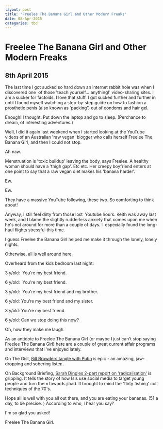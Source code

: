 ```yaml
---
layout: post
title: "Freelee The Banana Girl and Other Modern Freaks"
date: 08-Apr-2015
categories: tbd
---
```


# Freelee The Banana Girl and Other Modern Freaks

## 8th April 2015

The last time I got sucked so hard down an internet rabbit hole was when I discovered one  of those 'teach yourself....anything!' video-sharing sites. I am a sucker for factoids. I love that stuff. I got sucked further and further in until I found myself watching a step-by-step guide on how to fashion a prosthetic penis (also known as 'packing') out of condoms and hair gel.

Enough! I thought. Put down the laptop and go to sleep. (Perchance to dream,   of interesting adventures.)

Well,   I did it again last weekend when I started looking at the YouTube videos of an Australian 'raw vegan' blogger who calls herself Freelee The Banana Girl, and then I could not stop.

Ah naw.

Menstruation is 'toxic buildup' leaving the body, says Freelee. A healthy woman should have a 'thigh gap'. Etc etc. Her creepy boyfriend enters at one point to say that a raw vegan diet makes his 'banana harder'.

Ew.

Ew.

 

They have a massive YouTube following, these two. So comforting to think about!

Anyway, I still feel dirty from those lost  Youtube hours. Keith was away last week, and I blame the slightly rudderless anxiety that comes upon me when he's not around for more than a couple of days. I  especially found the long-haul flights stressful this time.

I guess Freelee the Banana Girl helped me make it through the lonely, lonely nights.

Otherwise, all is well around here.

Overheard from the kids bedroom last night:

3 y/old:  You're my best friend.

6 y/old:  You're my best friend.

3 y/old:  You're my best friend and my brother.

6 y/old: You're my best friend and my sister.

3 y/old: You're my best friend.

6 y/old: Can we stop doing this now?

Oh, how they make me laugh.

As an antidote to Freelee The Banana Girl (or maybe I just can't stop saying Freelee The Banana Girl) here are a couple of great current affair programs and interviews that I've enjoyed lately.

On The Gist, <a href="http://www.slate.com/articles/podcasts/gist/2015/02/the_gist_bill_browder_on_putin_s_russia_and_sergei_magnitsky.html">Bill Browders tangle with Putin</a> is epic - an amazing, jaw-dropping and sobering listen.

On Background Briefing, <a href="http://www.abc.net.au/radionational/programs/backgroundbriefing/de-radicalisation-and-the-authentic-voices-of-reason/6342310">Sarah Dingles 2-part report on 'radicalisation'</a> is gripping. It tells the story of how Isis use social media to target young people and turn them towards jihad. It brought to mind the 'flirty fishing' cult techniques of the 70's.

Hope all is well with you all out there, and you are eating your bananas. (51 a day, to be precise. ) According to who, I hear you say?

I'm so glad you asked!

Freelee The Banana Girl.

 
